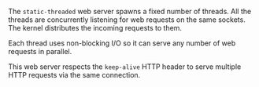 

The `static-threaded` web server spawns a fixed number of threads.
All the threads are concurrently listening for web requests on the same sockets.
The kernel distributes the incoming requests to them.

Each thread uses non-blocking I/O so it can serve any number of web requests in parallel.

This web server respects the `keep-alive` HTTP header to serve multiple HTTP requests via the same connection. 



